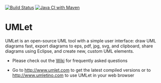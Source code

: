 [![Build Status](https://api.travis-ci.org/umlet/umlet.svg?branch=master)](https://travis-ci.org/umlet/umlet) [![Java CI with Maven](https://github.com/umlet/umlet/actions/workflows/maven.yml/badge.svg)](https://github.com/umlet/umlet/actions/workflows/maven.yml)
# UMLet
UMLet is an open-source UML tool with a simple user interface: draw UML diagrams fast, export diagrams to eps, pdf, jpg, svg, and clipboard, share diagrams using Eclipse, and create new, custom UML elements. 

* Please check out the [Wiki](https://github.com/umlet/umlet/wiki) for frequently asked questions

* Go to http://www.umlet.com to get the latest compiled versions or to http://www.umletino.com to use UMLet in your web browser
